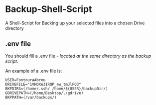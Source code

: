 # Backup-Shell-Script
A Shell-Script for Backing up your selected files into a chosen Drive directory

## .env file
You should fill a .env file - *located at the same directory as the backup script*.

An example of a .env file is:

```
USER=FontouraAbreu
DRIVEFILE="1VHDXe31RQP_ew_tmJlFQ3"
BKPDIRS=(/home/.ssh/ /home/${USER}/backupDir/)
GDRIVEPATH=(/home/Desktop/./gdrive)
BKPPATH=(/var/backups/)

```
